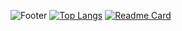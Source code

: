 ![Footer](https://capsule-render.vercel.app/api?type=waving&color=timeGradient&height=100&section=footer&text=POP%20THAT%20CHAMPAGNE%20FOR%20CHAMPION&fontSize=40&animation=blink)
[![Top Langs](https://github-readme-stats.vercel.app/api/top-langs/?username=ohjunee&layout=compact&hide_rank=true&card_width=1000)](https://github.com/ohjunee/github-readme-stats)
[![Readme Card](https://github-readme-stats.vercel.app/api/pin/?username=anuraghazra&repo=github-readme-stats)](https://github.com/anuraghazra/github-readme-stats)
<!--
**ohjunee/ohjunee** is a ✨ _special_ ✨ repository because its `README.md` (this file) appears on your GitHub profile.

Here are some ideas to get you started:

- 🔭 I’m currently working on ...
- 🌱 I’m currently learning ...
- 👯 I’m looking to collaborate on ...
- 🤔 I’m looking for help with ...
- 💬 Ask me about ...
- 📫 How to reach me: ...
- 😄 Pronouns: ...
- ⚡ Fun fact: ...
-->

